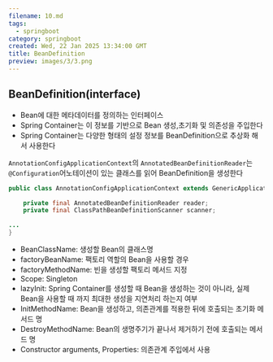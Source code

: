```yaml
---
filename: 10.md
tags:
  - springboot
category: springboot
created: Wed, 22 Jan 2025 13:34:00 GMT
title: BeanDefinition
preview: images/3/3.png
---
```


## BeanDefinition(interface)

- Bean에 대한 메타데이터를 정의하는 인터페이스
- Spring Container는 이 정보를 기반으로 Bean 생성,초기화 및 의존성을 주입한다
- Spring Container는 다양한 형태의 설정 정보를 BeanDefinition으로 추상화 해서 사용한다

`AnnotationConfigApplicationContext`의 `AnnotatedBeanDefinitionReader`는 `@Configuration`어노테이션이 있는 클래스를 읽어 BeanDefinition을 생성한다

```java title="AnnotationConfigApplicationContext"
public class AnnotationConfigApplicationContext extends GenericApplicationContext implements AnnotationConfigRegistry {

	private final AnnotatedBeanDefinitionReader reader;
	private final ClassPathBeanDefinitionScanner scanner;

...
}
```

- BeanClassName: 생성할 Bean의 클래스명
- factoryBeanName: 팩토리 역할의 Bean을 사용할 경우
- factoryMethodName: 빈을 생성할 팩토리 메서드 지정
- Scope: Singleton
- lazyInit: Spring Container를 생성할 때 Bean을 생성하는 것이 아니라, 실제 Bean을 사용할 때 까지 최대한 생성을 지연처리 하는지 여부
- InitMethodName: Bean을 생성하고, 의존관계를 적용한 뒤에 호출되는 초기화 메서드 명
- DestroyMethodName: Bean의 생명주기가 끝나서 제거하기 전에 호출되는 메서드 명
- Constructor arguments, Properties: 의존관계 주입에서 사용
